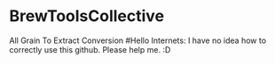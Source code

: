# BrewToolsCollective
All Grain To Extract Conversion
#Hello Internets: I have no idea how to correctly use this github. Please help me. :D 
